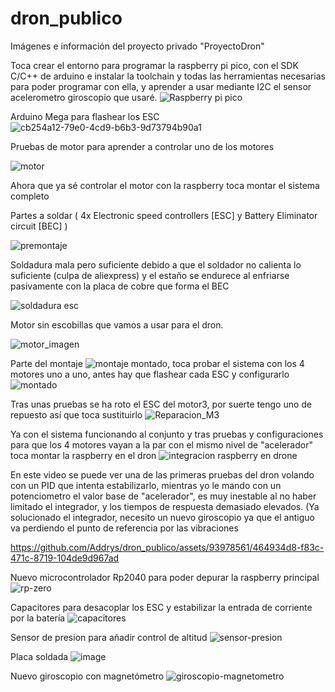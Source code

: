 # dron_publico
Imágenes e información del proyecto privado "ProyectoDron"

Toca crear el entorno para programar la raspberry pi pico, con el SDK C/C++ de arduino e instalar la toolchain y todas las herramientas necesarias para poder programar con ella, y aprender a usar mediante I2C el sensor acelerometro giroscopio que usaré.
![Raspberry pi pico](https://github.com/Addrys/dron_publico/assets/93978561/6f95b5e1-4fb6-4f17-a852-f4a95a912661)

Arduino Mega para flashear los ESC
![cb254a12-79e0-4cd9-b6b3-9d73794b90a1](https://github.com/Addrys/dron_publico/assets/93978561/56dcdd5a-0f22-4a0b-86ad-46766fad3264)

Pruebas de motor para aprender a controlar uno de los motores

![motor](https://github.com/Addrys/dron_publico/assets/93978561/a973e121-f143-45c9-b5fc-c88794ee314c)

Ahora que ya sé controlar el motor con la raspberry toca montar el sistema completo

Partes a soldar ( 4x Electronic speed controllers [ESC] y Battery Eliminator circuit [BEC] )

![premontaje](https://github.com/Addrys/dron_publico/assets/93978561/a7ac014c-7125-44b0-a0c9-ce5568680ad2)

Soldadura mala pero suficiente debido a que el soldador no calienta lo suficiente (culpa de aliexpress) y el estaño se endurece al enfriarse pasivamente con la placa de cobre que forma el BEC

![soldadura esc](https://github.com/Addrys/dron_publico/assets/93978561/9b82b737-493a-4a7c-bc69-8378ae20c548)

Motor sin escobillas que vamos a usar para el dron.

![motor_imagen](https://github.com/Addrys/dron_publico/assets/93978561/0708a198-a0ba-4d2e-9ad8-11b91850358f)

Parte del montaje
![montaje](https://github.com/Addrys/dron_publico/assets/93978561/f7662c48-a73d-49ca-9c8a-f1813e17651a)
montado, toca probar el sistema con los 4 motores uno a uno, antes hay que flashear cada ESC y configurarlo
![montado](https://github.com/Addrys/dron_publico/assets/93978561/4966e92a-b048-4d7e-9ba6-284854005f0d)

Tras unas pruebas se ha roto el ESC del motor3, por suerte tengo uno de repuesto así que toca sustituirlo
![Reparacion_M3](https://github.com/Addrys/dron_publico/assets/93978561/fef03abc-d376-4c22-81bc-149a60c8b0c5)

Ya con el sistema funcionando al conjunto y tras pruebas y configuraciones para que los 4 motores vayan a la par con el mismo nivel de "acelerador" toca montar la raspberry en el dron
![integracion raspberry en drone](https://github.com/Addrys/dron_publico/assets/93978561/5132eb2c-ace2-4c78-8263-0f7ed4054633)

En este video se puede ver una de las primeras pruebas del dron volando con un PID que intenta estabilizarlo, mientras yo le mando con un potenciometro el valor base de "acelerador", es muy inestable al no haber limitado el integrador, y los tiempos de respuesta demasiado elevados. (Ya solucionado el integrador, necesito un nuevo giroscopio ya que el antiguo va perdiendo el punto de referencia por las vibraciones

https://github.com/Addrys/dron_publico/assets/93978561/464934d8-f83c-471c-8719-104de9d967ad

Nuevo microcontrolador Rp2040 para poder depurar la raspberry principal
![rp-zero](https://github.com/Addrys/dron_publico/assets/93978561/573daf1f-a5f6-4cd5-8f2c-02dc02534476)

Capacitores para desacoplar los ESC y estabilizar la entrada de corriente por la batería
![capacitores](https://github.com/Addrys/dron_publico/assets/93978561/80364634-99db-4ee4-bf20-43623265e413)

Sensor de presion para añadir control de altitud
![sensor-presion](https://github.com/Addrys/dron_publico/assets/93978561/b382ca0a-fc95-48e1-bf2f-0dc06a6e3a96)

Placa soldada
![image](https://github.com/Addrys/dron_publico/assets/93978561/54ac5073-fbf9-4c94-911f-ed3821de510d)


Nuevo giroscopio con magnetómetro
![giroscopio-magnetometro](https://github.com/Addrys/dron_publico/assets/93978561/e448a584-bf3b-4225-b789-0c1e25facd23)

